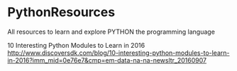# PythonResources
All resources to learn and explore PYTHON the programming language

10 Interesting Python Modules to Learn in 2016
http://www.discoversdk.com/blog/10-interesting-python-modules-to-learn-in-2016?imm_mid=0e76e7&cmp=em-data-na-na-newsltr_20160907
